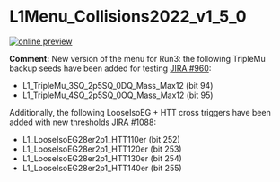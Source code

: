 # L1Menu_Collisions2022_v1_5_0

[![online preview](https://img.shields.io/badge/Online%20preview-click%20here-blue)](https://htmlpreview.github.io/?https://github.com/cms-l1-dpg/L1MenuRun3/blob/master/development/L1Menu_Collisions2022_v1_5_0/L1Menu_Collisions2022_v1_5_0.html)

**Comment:** 
New version of the menu for Run3: the following TripleMu backup seeds have been added for testing [JIRA #960](https://its.cern.ch/jira/browse/CMSLITDPG-960):
   - L1_TripleMu_3SQ_2p5SQ_0DQ_Mass_Max12 (bit 94)
   - L1_TripleMu_4SQ_2p5SQ_0OQ_Mass_Max12 (bit 95)

Additionally, the following LooseIsoEG + HTT cross triggers have been added with new thresholds [JIRA #1088](https://its.cern.ch/jira/browse/CMSLITDPG-1088):
   - L1_LooseIsoEG28er2p1_HTT110er (bit 252)
   - L1_LooseIsoEG28er2p1_HTT120er (bit 253)
   - L1_LooseIsoEG28er2p1_HTT130er (bit 254)
   - L1_LooseIsoEG28er2p1_HTT140er (bit 255)
